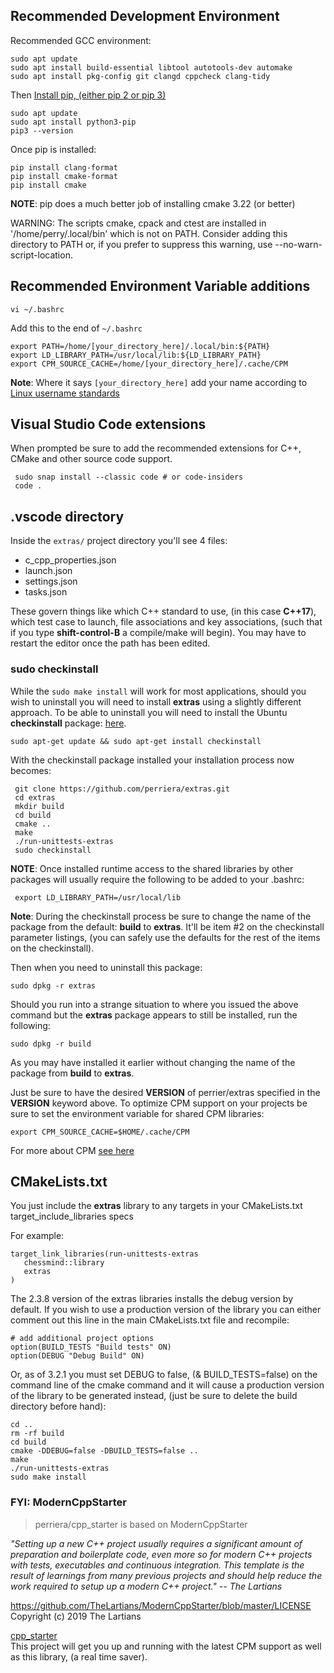 ## Recommended Development Environment

Recommended GCC environment:

    sudo apt update
    sudo apt install build-essential libtool autotools-dev automake
    sudo apt install pkg-config git clangd cppcheck clang-tidy

Then [Install pip, (either pip 2 or pip 3)](https://linuxize.com/post/how-to-install-pip-on-ubuntu-18.04/)

    sudo apt update
    sudo apt install python3-pip
    pip3 --version

Once pip is installed:

    pip install clang-format
    pip install cmake-format
    pip install cmake

**NOTE**: pip does a much better job of installing cmake 3.22 (or better)

WARNING: The scripts cmake, cpack and ctest are installed in '/home/perry/.local/bin' which is not on PATH.
Consider adding this directory to PATH or, if you prefer to suppress this warning, use --no-warn-script-location.

## Recommended Environment Variable additions

    vi ~/.bashrc

Add this to the end of `~/.bashrc `

    export PATH=/home/[your_directory_here]/.local/bin:${PATH}
    export LD_LIBRARY_PATH=/usr/local/lib:${LD_LIBRARY_PATH}
    export CPM_SOURCE_CACHE=/home/[your_directory_here]/.cache/CPM

**Note**: Where it says `[your_directory_here]` add your name according to [Linux username standards](https://www.ibm.com/docs/en/db2/9.7?topic=rules-user-user-id-group-naming)

## Visual Studio Code extensions

When prompted be sure to add the recommended extensions for C++, CMake and other source code support.

     sudo snap install --classic code # or code-insiders
     code .

## .vscode directory

Inside the `extras/` project directory you'll see 4 files:

- c_cpp_properties.json
- launch.json
- settings.json
- tasks.json

These govern things like which C++ standard to use, (in this case **C++17**), which test case to launch, file associations and key associations, (such that if you type **shift-control-B** a compile/make will begin). You may have to restart the editor once the path has been edited.

### sudo checkinstall

While the `sudo make install` will work for most applications, should you wish to uninstall you will need to install **extras** using a slightly different approach. To be able to uninstall you will need to install the Ubuntu **checkinstall** package: [here](https://help.ubuntu.com/community/CheckInstall).

`sudo apt-get update && sudo apt-get install checkinstall`

With the checkinstall package installed your installation process now becomes:

     git clone https://github.com/perriera/extras.git
     cd extras
     mkdir build
     cd build
     cmake ..
     make
     ./run-unittests-extras
     sudo checkinstall

**NOTE**: Once installed runtime access to the shared libraries by other packages will usually require the following to be added to your .bashrc:

     export LD_LIBRARY_PATH=/usr/local/lib

**Note**: During the checkinstall process be sure to change the name of the package from the default: **build** to **extras**. It'll be item #2 on the checkinstall parameter listings, (you can safely use the defaults for the rest of the items on the checkinstall).

Then when you need to uninstall this package:

    sudo dpkg -r extras

Should you run into a strange situation to where you issued the above command but the **extras** package appears to still be installed, run the following:

    sudo dpkg -r build

As you may have installed it earlier without changing the name of the package from **build** to **extras**.

Just be sure to have the desired **VERSION** of perrier/extras specified in the **VERSION** keyword above. To optimize CPM support on your projects be sure to set the environment variable for shared CPM libraries:

    export CPM_SOURCE_CACHE=$HOME/.cache/CPM

For more about CPM [see here](https://github.com/cpm-cmake/CPM.cmake)

## CMakeLists.txt

You just include the **extras** library to any targets in your CMakeLists.txt target_include_libraries specs

For example:

    target_link_libraries(run-unittests-extras
       chessmind::library
       extras
    )

The 2.3.8 version of the extras libraries installs the debug version by default. If you wish to use a production version of the library you can either comment out this line in the main CMakeLists.txt file and recompile:

    # add additional project options
    option(BUILD_TESTS "Build tests" ON)
    option(DEBUG "Debug Build" ON)

Or, as of 3.2.1 you must set DEBUG to false, (& BUILD_TESTS=false) on the command line of the cmake command and it will cause a production version of the library to be generated instead, (just be sure to delete the build directory before hand):

    cd ..
    rm -rf build
    cd build
    cmake -DDEBUG=false -DBUILD_TESTS=false ..
    make
    ./run-unittests-extras
    sudo make install

### FYI: ModernCppStarter

> perriera/cpp_starter is based on ModernCppStarter

_"Setting up a new C++ project usually requires a significant amount of preparation and boilerplate code, even more so for modern C++ projects with tests, executables and continuous integration. This template is the result of learnings from many previous projects and should help reduce the work required to setup up a modern C++ project." -- The Lartians</br>_

https://github.com/TheLartians/ModernCppStarter/blob/master/LICENSE</br>
Copyright (c) 2019 The Lartians

[cpp_starter](https://github.com/perriera/cpp_starter)<br/>
This project will get you up and running with the latest CPM support as well as this library, (a real time saver).
